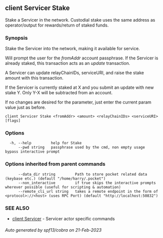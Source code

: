 ## client Servicer Stake

Stake a Servicer in the network. Custodial stake uses the same address as operator/output for rewards/return of staked funds.

### Synopsis

Stake the Servicer into the network, making it available for service.

Will prompt the user for the *fromAddr* account passphrase. If the Servicer is already staked, this transaction acts as an *update* transaction.

A Servicer can update relayChainIDs, serviceURI, and raise the stake amount with this transaction.

If the Servicer is currently staked at X and you submit an update with new stake Y. Only Y-X will be subtracted from an account.

If no changes are desired for the parameter, just enter the current param value just as before.

```
client Servicer Stake <fromAddr> <amount> <relayChainIDs> <serviceURI> [flags]
```

### Options

```
  -h, --help         help for Stake
      --pwd string   passphrase used by the cmd, non empty usage bypass interactive prompt
```

### Options inherited from parent commands

```
      --data_dir string         Path to store pocket related data (keybase etc.) (default "/home/harry/.pocket")
      --non_interactive         if true skips the interactive prompts wherever possible (useful for scripting & automation)
      --remote_cli_url string   takes a remote endpoint in the form of <protocol>://<host> (uses RPC Port) (default "http://localhost:50832")
```

### SEE ALSO

* [client Servicer](client_Servicer.md)	 - Servicer actor specific commands

###### Auto generated by spf13/cobra on 21-Feb-2023
